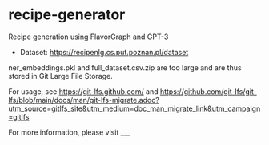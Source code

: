 # recipe-generator
Recipe generation using FlavorGraph and GPT-3

- Dataset: https://recipenlg.cs.put.poznan.pl/dataset

ner_embeddings.pkl and full_dataset.csv.zip are too large and are thus stored in Git Large File Storage. 

For usage, see https://git-lfs.github.com/ and https://github.com/git-lfs/git-lfs/blob/main/docs/man/git-lfs-migrate.adoc?utm_source=gitlfs_site&utm_medium=doc_man_migrate_link&utm_campaign=gitlfs

For more information, please visit ___
